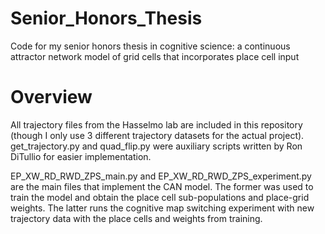# Senior_Honors_Thesis
Code for my senior honors thesis in cognitive science: a continuous attractor network model of grid cells that incorporates place cell input

# Overview
All trajectory files from the Hasselmo lab are included in this repository (though I only use 3 different trajectory datasets
for the actual project). get_trajectory.py and quad_flip.py were auxiliary scripts written by Ron DiTullio for easier
implementation.

EP_XW_RD_RWD_ZPS_main.py and EP_XW_RD_RWD_ZPS_experiment.py are the main files that implement the CAN model. The former was used to train the model and obtain the place cell sub-populations and place-grid weights. The latter runs the cognitive map 
switching experiment with new trajectory data with the place cells and weights from training.
